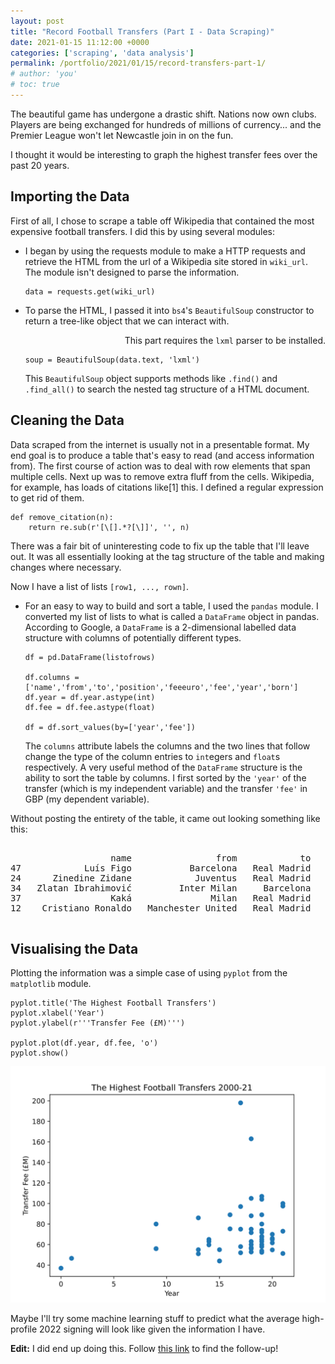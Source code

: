 ```yaml
---
layout: post
title: "Record Football Transfers (Part I - Data Scraping)"
date: 2021-01-15 11:12:00 +0000
categories: ['scraping', 'data analysis']
permalink: /portfolio/2021/01/15/record-transfers-part-1/
# author: 'you'
# toc: true
---
```


<!-- {% toc %} -->

<p>The beautiful game has undergone a drastic shift. Nations now own clubs. Players are being exchanged for hundreds of millions of currency... and the Premier League won't let Newcastle join in on the fun.</p>

<p>I thought it would be interesting to graph the highest transfer fees over the past 20 years.</p>

<h2>Importing the Data</h2>

<p>First of all, I chose to scrape a table off Wikipedia that contained the most expensive football transfers. I did this by using several modules:</p>

<ul>
  <li><p>I began by using the requests module to make a HTTP requests and retrieve the HTML from the url of a Wikipedia site stored in <code>wiki_url</code>. The module isn't designed to parse the information.
  <pre><code>data = requests.get(wiki_url)</code></pre>
  </p></li>
  
  <li>
    <p>To parse the HTML, I passed it into <code>bs4</code>'s <code>BeautifulSoup</code> constructor to return a tree-like object that we can interact with.</p>
    <p style="text-align:right;"><span class="warning">This part requires the <code>lxml</code> parser to be installed. </span></p>
    <p><pre><code>soup = BeautifulSoup(data.text, 'lxml')</code></pre></p>
    <p>This <code>BeautifulSoup</code> object supports methods like <code>.find()</code> and <code>.find_all()</code> to search the nested tag structure of a HTML document.</p>
  </li>
</ul>

<h2>Cleaning the Data</h2>

<p>Data scraped from the internet is usually not in a presentable format. My end goal is to produce a table that's easy to read (and access information from). The first course of action was to deal with row elements that span multiple cells. Next up was to remove extra fluff from the cells. Wikipedia, for example, has loads of citations like[1] this. I defined a regular expression to get rid of them.
<pre><code>def remove_citation(n):
    return re.sub(r'[\[].*?[\]]', '', n)</code></pre>
There was a fair bit of uninteresting code to fix up the table that I'll leave out. It was all essentially looking at the tag structure of the table and making changes where necessary.</p>

<p>Now I have a list of lists <code>[row1, ..., rown]</code>.</p>

<ul>
  <li><p>For an easy to way to build and sort a table, I used the <code>pandas</code> module. I converted my list of lists to what is called a <code>DataFrame</code> object in pandas. According to Google, a <code>DataFrame</code> is a 2-dimensional labelled data structure with columns of potentially different types.</p>

<pre><code>df = pd.DataFrame(listofrows)

df.columns = ['name','from','to','position','feeeuro','fee','year','born']
df.year = df.year.astype(int)
df.fee = df.fee.astype(float)

df = df.sort_values(by=['year','fee'])</code></pre>

<p>The <code>columns</code> attribute labels the columns and the two lines that follow change the type of the column entries to <code>int</code>egers and <code>float</code>s respectively. A very useful method of the <code>DataFrame</code> structure is the ability to sort the table by columns. I first sorted by the <code>'year'</code> of the transfer (which is my independent variable) and the transfer <code>'fee'</code> in GBP (my dependent variable).</p>
  </li>
</ul>

<p>Without posting the entirety of the table, it came out looking something like this:</p>

<pre>
<!-- <code> -->
                   name                from            to     position  feeeuro     fee  year  born
47            Luís Figo           Barcelona   Real Madrid   Midfielder       62   37.00     0  1972
24      Zinedine Zidane            Juventus   Real Madrid   Midfielder       76   46.60     1  1972
34   Zlatan Ibrahimović         Inter Milan     Barcelona      Forward     69.5   56.00     9  1981
37                 Kaká               Milan   Real Madrid   Midfielder       67   56.00     9  1982
12    Cristiano Ronaldo   Manchester United   Real Madrid      Forward       94   80.00     9  1985
<!-- </code> -->
</pre>

<h2>Visualising the Data</h2>

<p>Plotting the information was a simple case of using <code>pyplot</code> from the <code>matplotlib</code> module.</p>

<pre><code>pyplot.title('The Highest Football Transfers')
pyplot.xlabel('Year')
pyplot.ylabel(r'''Transfer Fee (£M)''')

pyplot.plot(df.year, df.fee, 'o')
pyplot.show()</code></pre>

<img src="/assets/portfolio/2021/01/15/record-transfers-part-1/wikitransfers.svg" class="center">

<p>Maybe I'll try some machine learning stuff to predict what the average high-profile 2022 signing will look like given the information I have.</p>

<p><strong>Edit:</strong> I did end up doing this. Follow <a href="/portfolio/2021/08/12/record-transfers-part-2/">this link</a> to find the follow-up!</p>